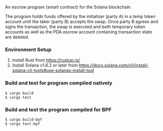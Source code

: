 An escrow program (smart contract) for the Solana blockchain.

The program holds funds offered by the initializer (party A) in a temp token account until the taker (party B)
accepts the swap. Once party B agrees and signs the transaction, the swap is executed and both temporary token accounts
as well as the PDA escrow account containing transaction state are deleted.

### Environment Setup
1. Install Rust from https://rustup.rs/
2. Install Solana v1.6.2 or later from https://docs.solana.com/cli/install-solana-cli-tools#use-solanas-install-tool

### Build and test for program compiled natively
```
$ cargo build
$ cargo test
```

### Build and test the program compiled for BPF
```
$ cargo build-bpf
$ cargo test-bpf
```
